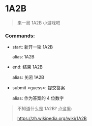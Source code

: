 # 1A2B

> 来一局 1A2B 小游戏吧

### Commands:

- start: 新开一轮 1A2B

  alias: 1A2B

- end: 结束 1A2B

  alias: 关闭 1A2B

- submit \<guess\>: 提交答案

  alias: 作为答案的 4 位数字

> 不知道什么是 1A2B? 点这里:
>
> https://zh.wikipedia.org/wiki/1A2B
